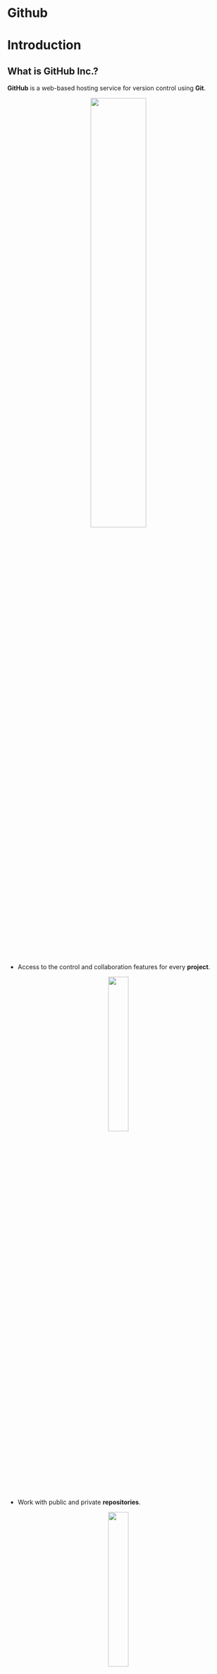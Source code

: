 Github
=====================

# Introduction

## What is GitHub Inc.?

**GitHub** is a web-based hosting service for version control using **Git**.

<div align=center>
<img src="../../presentation_gitTraining/img//github_logos.png"  width=50%>
</div>

- Access to the control and collaboration features for every
    **project**.

<div align=center>
<img src="../../presentation_gitTraining/img//githubRepo_settings.png" width=30%>
</div>

- Work with public and private **repositories**.

<div align=center>
<img src="../../presentation_gitTraining/img//githubRepo_features.png" width=30%>
</div>

-   Develop a **networking**.

<div align=center>
<img src="../../presentation_gitTraining/img//githubRepo_networking.png"  width=30%>
</div>
          
-   Source of information.

<div align=center>
<img src="../../presentation_gitTraining/img//github_projects.png" width=30%>
</div>
          
-   **Plans** for enterprise, teams, pro and free accounts.

<div align=center>
<img src="../../presentation_gitTraining/img//github_plans.png" width=50%>
</div>

-   Is the **largest** host of source code in the world! *(28 million
    users, 57 million repositories (28 million public) - June 2018)*.

<div align=center>
    <img src="../../presentation_gitTraining/img//microsoft-github-800x421.png" width=40%>
</div>

- Allows to **host personal websites**

- Possibilities to use **continuous integration** using [GitHub Actions](https://docs.github.com/en/free-pro-team@latest/actions)

## Marbec in GitHub

All the materials of Pole Modelisation's technical \"workshop\" are now
stored in an institutionnal GitHub account: <https://github.com/umr-marbec>.

<div align=center>
   <img src="../../presentation_gitTraining/img//github_marbec.png">
</div>

# First steps

## Register a GitHub account

-   Create an account in [GitHub](https://github.com/) is free!
-   There are some advantages for: 
    -   Students, faculty, and educational / research staff: [GitHub Education](https://education.github.com/).
    -   Official nonprofit organizations and charities: [GitHub for Good](https://github.com/nonprofit).

To create a GitHub account, click [here](https://github.com/join)

Tips about the name account:

-   Use your actual name (especially if you plan to host your website)!
-   Shorter is better than longer!
-   Be as unique as possible!
-   Re-use your name from other context

## How authenticating yourself with GitHub

There are two options of protocols for secure communication working over
a computer network!

### Hypertext Transfer Protocol Secure (HTTPS)

If you plan to work using HTTPS protocol, you can follow [Cache
credential for
HTTPS](https://happygitwithr.com/credential-caching.html#credential-caching)
for more information.

### SSH

If you plan to work using SSH protocol, you can follow [Set up keys
for SSH](https://happygitwithr.com/ssh-keys.html#ssh-keys) for more
information.
